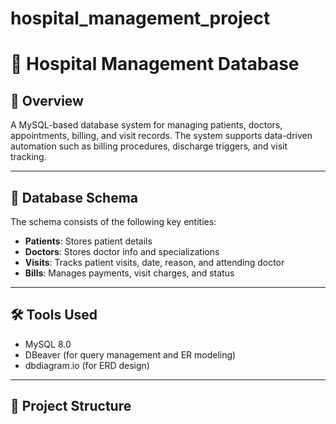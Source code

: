 # hospital_management_project
# 🏥 Hospital Management Database

## 📌 Overview

A MySQL-based database system for managing patients, doctors, appointments, billing, and visit records. The system supports data-driven automation such as billing procedures, discharge triggers, and visit tracking.

---

## 🧱 Database Schema

The schema consists of the following key entities:

- **Patients**: Stores patient details
- **Doctors**: Stores doctor info and specializations
- **Visits**: Tracks patient visits, date, reason, and attending doctor
- **Bills**: Manages payments, visit charges, and status

---

## 🛠️ Tools Used

- MySQL 8.0
- DBeaver (for query management and ER modeling)
- dbdiagram.io (for ERD design)

---

## 📁 Project Structure

